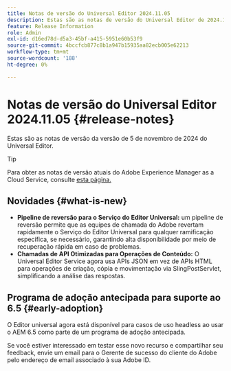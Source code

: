 ```yaml
---
title: Notas de versão do Universal Editor 2024.11.05
description: Estas são as notas de versão do Universal Editor de 2024.11.05.
feature: Release Information
role: Admin
exl-id: d16ed78d-d5a3-45bf-a415-5951e60b53f9
source-git-commit: 4bccfcb877c8b1a947b15935aa82ecb005e62213
workflow-type: tm+mt
source-wordcount: '188'
ht-degree: 0%

---
```



# Notas de versão do Universal Editor 2024.11.05 {#release-notes}

Estas são as notas de versão da versão de 5 de novembro de 2024 do Universal Editor.

>[!TIP]
>
>Para obter as notas de versão atuais do Adobe Experience Manager as a Cloud Service, consulte [esta página.](/help/release-notes/release-notes-cloud/release-notes-current.md)

## Novidades {#what-is-new}

* **Pipeline de reversão para o Serviço do Editor Universal:** um pipeline de reversão permite que as equipes de chamada do Adobe revertam rapidamente o Serviço do Editor Universal para qualquer ramificação específica, se necessário, garantindo alta disponibilidade por meio de recuperação rápida em caso de problemas.
* **Chamadas de API Otimizadas para Operações de Conteúdo:** O Universal Editor Service agora usa APIs JSON em vez de APIs HTML para operações de criação, cópia e movimentação via SlingPostServlet, simplificando a análise das respostas.

## Programa de adoção antecipada para suporte ao 6.5 {#early-adoption}

O Editor universal agora está disponível para casos de uso headless ao usar o AEM 6.5 como parte de um programa de adoção antecipada.

Se você estiver interessado em testar esse novo recurso e compartilhar seu feedback, envie um email para o Gerente de sucesso do cliente do Adobe pelo endereço de email associado à sua Adobe ID.

